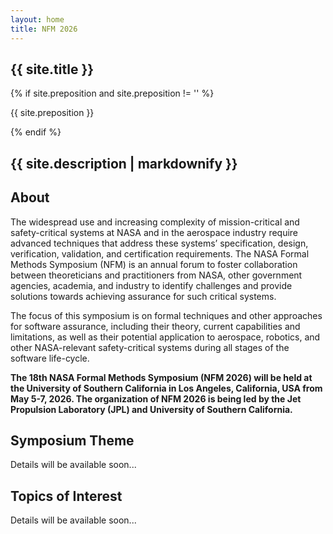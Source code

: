 ```yaml
---
layout: home
title: NFM 2026
---
```


<!-- Custom hero just under the navbar -->
<section class="hero">
  <h1>{{ site.title }}</h1>
  {% if site.preposition and site.preposition != '' %}
    <p class="preposition">{{ site.preposition }}</p>
  {% endif %}
  <h1 class="tagline">{{ site.description | markdownify }}</h1>
</section>

## About

The widespread use and increasing complexity of mission-critical and safety-critical systems at NASA and in the aerospace industry require advanced techniques that address these systems’ specification, design, verification, validation, and certification requirements. The NASA Formal Methods Symposium (NFM) is an annual forum to foster collaboration between theoreticians and practitioners from NASA, other government agencies, academia, and industry to identify challenges and provide solutions towards achieving assurance for such critical systems.

The focus of this symposium is on formal techniques and other approaches for software assurance, including their theory, current capabilities and limitations, as well as their potential application to aerospace, robotics, and other NASA-relevant safety-critical systems during all stages of the software life-cycle.

**The 18th NASA Formal Methods Symposium (NFM 2026) will be held at the University of Southern California in Los Angeles, California, USA from May 5-7, 2026. The organization of NFM 2026 is being led by the Jet Propulsion Laboratory (JPL) and University of Southern California.**


## Symposium Theme

Details will be available soon...
 
## Topics of Interest

Details will be available soon...
